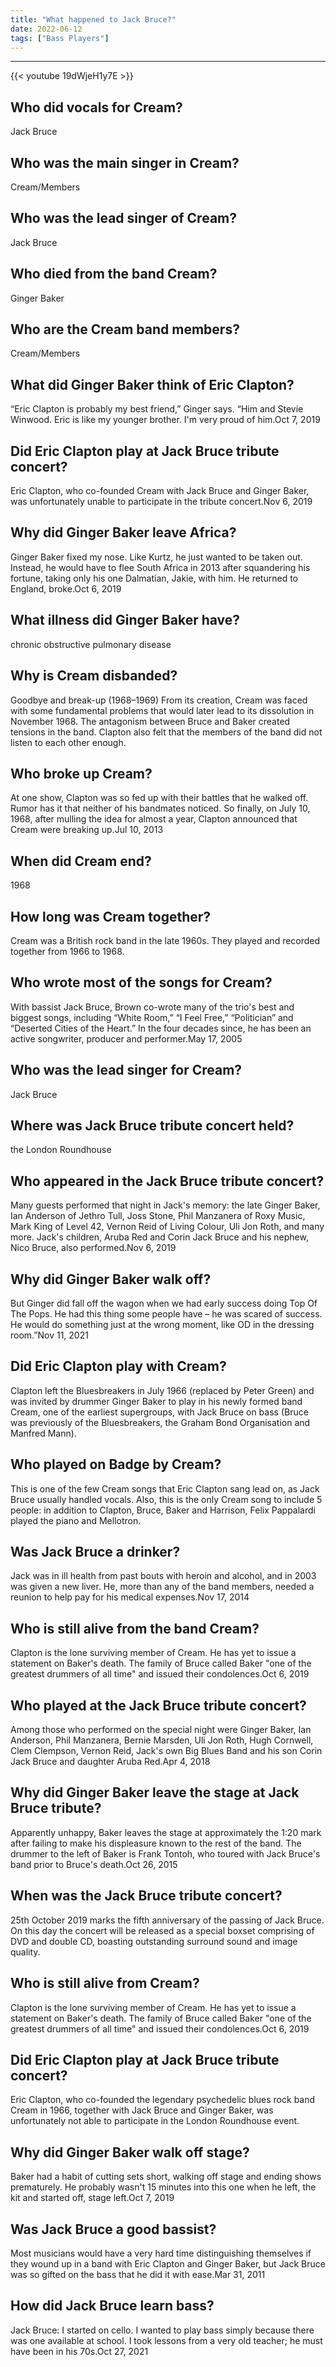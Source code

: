 ```yaml
---
title: "What happened to Jack Bruce?"
date: 2022-06-12
tags: ["Bass Players"]
---
```


---
{{< youtube 19dWjeH1y7E >}}
## Who did vocals for Cream?
Jack Bruce

## Who was the main singer in Cream?
Cream/Members

## Who was the lead singer of Cream?
Jack Bruce

## Who died from the band Cream?
Ginger Baker

## Who are the Cream band members?
Cream/Members

## What did Ginger Baker think of Eric Clapton?
“Eric Clapton is probably my best friend,” Ginger says. “Him and Stevie Winwood. Eric is like my younger brother. I'm very proud of him.Oct 7, 2019

## Did Eric Clapton play at Jack Bruce tribute concert?
Eric Clapton, who co-founded Cream with Jack Bruce and Ginger Baker, was unfortunately unable to participate in the tribute concert.Nov 6, 2019

## Why did Ginger Baker leave Africa?
Ginger Baker fixed my nose. Like Kurtz, he just wanted to be taken out. Instead, he would have to flee South Africa in 2013 after squandering his fortune, taking only his one Dalmatian, Jakie, with him. He returned to England, broke.Oct 6, 2019

## What illness did Ginger Baker have?
chronic obstructive pulmonary disease

## Why is Cream disbanded?
Goodbye and break-up (1968–1969) From its creation, Cream was faced with some fundamental problems that would later lead to its dissolution in November 1968. The antagonism between Bruce and Baker created tensions in the band. Clapton also felt that the members of the band did not listen to each other enough.

## Who broke up Cream?
At one show, Clapton was so fed up with their battles that he walked off. Rumor has it that neither of his bandmates noticed. So finally, on July 10, 1968, after mulling the idea for almost a year, Clapton announced that Cream were breaking up.Jul 10, 2013

## When did Cream end?
1968

## How long was Cream together?
Cream was a British rock band in the late 1960s. They played and recorded together from 1966 to 1968.

## Who wrote most of the songs for Cream?
With bassist Jack Bruce, Brown co-wrote many of the trio's best and biggest songs, including “White Room,” “I Feel Free,” “Politician” and “Deserted Cities of the Heart.” In the four decades since, he has been an active songwriter, producer and performer.May 17, 2005

## Who was the lead singer for Cream?
Jack Bruce

## Where was Jack Bruce tribute concert held?
the London Roundhouse

## Who appeared in the Jack Bruce tribute concert?
Many guests performed that night in Jack's memory: the late Ginger Baker, Ian Anderson of Jethro Tull, Joss Stone, Phil Manzanera of Roxy Music, Mark King of Level 42, Vernon Reid of Living Colour, Uli Jon Roth, and many more. Jack's children, Aruba Red and Corin Jack Bruce and his nephew, Nico Bruce, also performed.Nov 6, 2019

## Why did Ginger Baker walk off?
But Ginger did fall off the wagon when we had early success doing Top Of The Pops. He had this thing some people have – he was scared of success. He would do something just at the wrong moment, like OD in the dressing room.”Nov 11, 2021

## Did Eric Clapton play with Cream?
Clapton left the Bluesbreakers in July 1966 (replaced by Peter Green) and was invited by drummer Ginger Baker to play in his newly formed band Cream, one of the earliest supergroups, with Jack Bruce on bass (Bruce was previously of the Bluesbreakers, the Graham Bond Organisation and Manfred Mann).

## Who played on Badge by Cream?
This is one of the few Cream songs that Eric Clapton sang lead on, as Jack Bruce usually handled vocals. Also, this is the only Cream song to include 5 people: in addition to Clapton, Bruce, Baker and Harrison, Felix Pappalardi played the piano and Mellotron.

## Was Jack Bruce a drinker?
Jack was in ill health from past bouts with heroin and alcohol, and in 2003 was given a new liver. He, more than any of the band members, needed a reunion to help pay for his medical expenses.Nov 17, 2014

## Who is still alive from the band Cream?
Clapton is the lone surviving member of Cream. He has yet to issue a statement on Baker's death. The family of Bruce called Baker "one of the greatest drummers of all time" and issued their condolences.Oct 6, 2019

## Who played at the Jack Bruce tribute concert?
Among those who performed on the special night were Ginger Baker, Ian Anderson, Phil Manzanera, Bernie Marsden, Uli Jon Roth, Hugh Cornwell, Clem Clempson, Vernon Reid, Jack's own Big Blues Band and his son Corin Jack Bruce and daughter Aruba Red.Apr 4, 2018

## Why did Ginger Baker leave the stage at Jack Bruce tribute?
Apparently unhappy, Baker leaves the stage at approximately the 1:20 mark after failing to make his displeasure known to the rest of the band. The drummer to the left of Baker is Frank Tontoh, who toured with Jack Bruce's band prior to Bruce's death.Oct 26, 2015

## When was the Jack Bruce tribute concert?
25th October 2019 marks the fifth anniversary of the passing of Jack Bruce. On this day the concert will be released as a special boxset comprising of DVD and double CD, boasting outstanding surround sound and image quality.

## Who is still alive from Cream?
Clapton is the lone surviving member of Cream. He has yet to issue a statement on Baker's death. The family of Bruce called Baker "one of the greatest drummers of all time" and issued their condolences.Oct 6, 2019

## Did Eric Clapton play at Jack Bruce tribute concert?
Eric Clapton, who co-founded the legendary psychedelic blues rock band Cream in 1966, together with Jack Bruce and Ginger Baker, was unfortunately not able to participate in the London Roundhouse event.

## Why did Ginger Baker walk off stage?
Baker had a habit of cutting sets short, walking off stage and ending shows prematurely. He probably wasn't 15 minutes into this one when he left, the kit and started off, stage left.Oct 7, 2019

## Was Jack Bruce a good bassist?
Most musicians would have a very hard time distinguishing themselves if they wound up in a band with Eric Clapton and Ginger Baker, but Jack Bruce was so gifted on the bass that he did it with ease.Mar 31, 2011

## How did Jack Bruce learn bass?
Jack Bruce: I started on cello. I wanted to play bass simply because there was one available at school. I took lessons from a very old teacher; he must have been in his 70s.Oct 27, 2021

